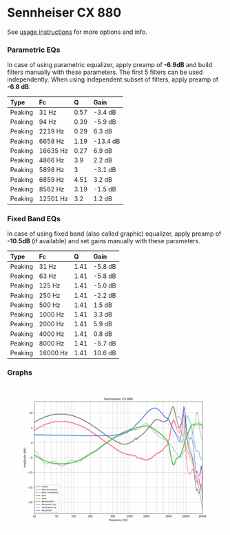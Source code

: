 # Sennheiser CX 880
See [usage instructions](https://github.com/jaakkopasanen/AutoEq#usage) for more options and info.

### Parametric EQs
In case of using parametric equalizer, apply preamp of **-6.9dB** and build filters manually
with these parameters. The first 5 filters can be used independently.
When using independent subset of filters, apply preamp of **-6.8 dB**.

| Type    | Fc       |    Q | Gain     |
|:--------|:---------|:-----|:---------|
| Peaking | 31 Hz    | 0.57 | -3.4 dB  |
| Peaking | 94 Hz    | 0.39 | -5.9 dB  |
| Peaking | 2219 Hz  | 0.29 | 6.3 dB   |
| Peaking | 6658 Hz  | 1.19 | -13.4 dB |
| Peaking | 16635 Hz | 0.27 | 6.9 dB   |
| Peaking | 4866 Hz  | 3.9  | 2.2 dB   |
| Peaking | 5898 Hz  | 3    | -3.1 dB  |
| Peaking | 6859 Hz  | 4.51 | 3.2 dB   |
| Peaking | 8562 Hz  | 3.19 | -1.5 dB  |
| Peaking | 12501 Hz | 3.2  | 1.2 dB   |

### Fixed Band EQs
In case of using fixed band (also called graphic) equalizer, apply preamp of **-10.5dB**
(if available) and set gains manually with these parameters.

| Type    | Fc       |    Q | Gain    |
|:--------|:---------|:-----|:--------|
| Peaking | 31 Hz    | 1.41 | -5.8 dB |
| Peaking | 63 Hz    | 1.41 | -5.8 dB |
| Peaking | 125 Hz   | 1.41 | -5.0 dB |
| Peaking | 250 Hz   | 1.41 | -2.2 dB |
| Peaking | 500 Hz   | 1.41 | 1.5 dB  |
| Peaking | 1000 Hz  | 1.41 | 3.3 dB  |
| Peaking | 2000 Hz  | 1.41 | 5.9 dB  |
| Peaking | 4000 Hz  | 1.41 | 0.8 dB  |
| Peaking | 8000 Hz  | 1.41 | -5.7 dB |
| Peaking | 16000 Hz | 1.41 | 10.6 dB |

### Graphs
![](./Sennheiser%20CX%20880.png)
